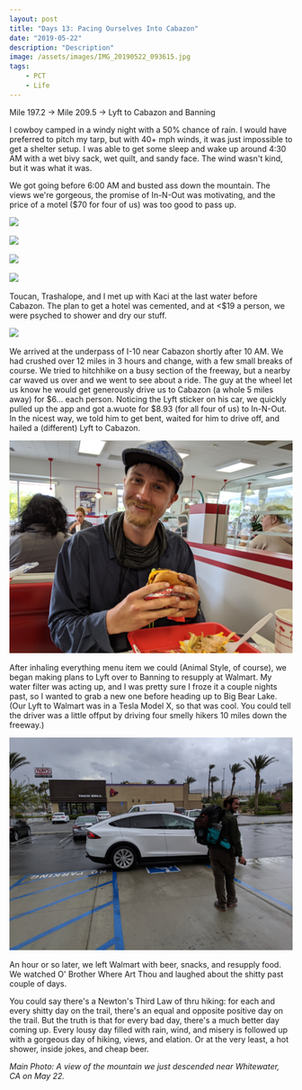 ```yaml
---
layout: post
title: "Days 13: Pacing Ourselves Into Cabazon"
date: "2019-05-22"
description: "Description"
image: /assets/images/IMG_20190522_093615.jpg
tags:
    - PCT
    - Life
---
```

Mile 197.2 -> Mile 209.5 -> Lyft to Cabazon and Banning

I cowboy camped in a windy night with a 50% chance of rain. I would have preferred to pitch my tarp, but with 40+ mph winds, it was just impossible to get a shelter setup. I was able to get some sleep and wake up around 4:30 AM with a wet bivy sack, wet quilt, and sandy face. The wind wasn't kind, but it was what it was. 

We got going before 6:00 AM and busted ass down the mountain. The views we're gorgeous, the promise of In-N-Out was motivating, and the price of a motel ($70 for four of us) was too good to pass up.

![](/assets/images/MVIMG_20190522_075834.jpg)

![](/assets/images/IMG_20190522_071943.jpg)

![](/assets/images/IMG_20190522_095744.jpg)

![](/assets/images/IMG_20190522_092633.jpg)

Toucan, Trashalope, and I met up with Kaci at the last water before Cabazon. The plan to get a hotel was cemented, and at <$19 a person, we were psyched to shower and dry our stuff. 

![](/assets/images/MVIMG_20190522_101321.jpg)

We arrived at the underpass of I-10 near Cabazon shortly after 10 AM. We had crushed over 12 miles in 3 hours and change, with a few small breaks of course. We tried to hitchhike on a busy section of the freeway, but a nearby car waved us over and we went to see about a ride. The guy at the wheel let us know he would get generously drive us to Cabazon (a whole 5 miles away) for $6... each person. Noticing the Lyft sticker on his car, we quickly pulled up the app and got a.wuote for $8.93 (for all four of us) to In-N-Out. In the nicest way, we told him to get bent, waited for him to drive off, and hailed a (different) Lyft to Cabazon.

![](/assets/images/IMG_20190522_110242_1.jpg)

After inhaling everything menu item we could (Animal Style, of course), we began making plans to Lyft over to Banning to resupply at Walmart. My water filter was acting up, and I was pretty sure I froze it a couple nights past, so I wanted to grab a new one before heading up to Big Bear Lake. (Our Lyft to Walmart was in a Tesla Model X, so that was cool. You could tell the driver was a little offput by driving four smelly hikers 10 miles down the freeway.)

![](/assets/images/IMG_20190522_122436.jpg)

An hour or so later, we left Walmart with beer, snacks, and resupply food. We watched O' Brother Where Art Thou and laughed about the shitty past couple of days.

You could say there's a Newton's Third Law of thru hiking: for each and every shitty day on the trail, there's an equal and opposite positive day on the trail. But the truth is that for every bad day, there's a much better day coming up. Every lousy day filled with rain, wind, and misery is followed up with a gorgeous day of hiking, views, and elation. Or at the very least, a hot shower, inside jokes, and cheap beer.

*Main Photo: A view of the mountain we just descended near Whitewater, CA on May 22.*
